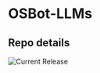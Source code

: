 # OSBot-LLMs

## Repo details

![Current Release](https://img.shields.io/badge/release-v0.2.5-blue)
